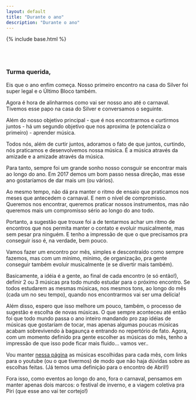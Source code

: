 ```yaml
---
layout: default
title: "Durante o ano"
description: "Durante o ano"
---
```

{% include base.html %}

<style type="text/css" media="screen">

  img {
    width:80%;
    margin: 5px 0;

  }

</style>


<br/><br/>

### Turma querida,

Eis que o ano enfim começa. Nosso primeiro encontro na casa do Silver foi super legal e o Último Bloco também.

Agora é hora de alinharmos como vai ser nosso ano até o carnaval. Tivemos esse papo na casa do Silver e conversamos o seguinte.

Além do nosso objetivo principal - que é nos encontrarmos e curtirmos juntos - há um segundo objetivo que nos aproxima (e potencializa o primeiro) - aprender música. 

Todos nós, além de curtir juntos, adoramos o fato de que juntos, curtindo, nós praticamos e desenvolvemos nossa música. É a música através da amizade e a amizade através da música.

Para tanto, sempre foi um grande sonho nosso consguir se encontrar mais ao longo do ano. Em 2017 demos um bom passo nessa direção, mas esse ano gostaríamos de dar mais um (ou vários).

Ao mesmo tempo, não dá pra manter o ritmo de ensaio que praticamos nos meses que antecedem o carnaval. E nem o nível de compromisso. Queremos nos encontrar, queremos praticar nossos instrumentos, mas não queremos mais um compromisso sério ao longo do ano todo.

Portanto, a sugestão que trouxe foi a de tentarmos achar um ritmo de encontros que nos permita manter o contato e evoluir musicalmente, mas sem pesar pra ninguém. E tenho a impressão de que o que precisamos pra conseguir isso é, na verdade, bem pouco.

Vamos fazer um encontro por mês, simples e descontraído como sempre fazemos, mas com um mínimo, mínimo, de organização, pra gente conseguir também evoluir musicalmente (e se divertir mais também).

Basicamente, a idéia é a gente, ao final de cada encontro (e só então!), definir 2 ou 3 músicas pra todo mundo estudar para o próximo encontro. Se todos estudarem as mesmas músicas, nos mesmos tons, ao longo do mês (cada um no seu tempo), quando nos encontrarmos vai ser uma delícia!

Além disso, espero que isso melhore um pouco, também, o processo de sugestão e escolha de novas músicas. O que sempre aconteceu até então foi que todo mundo passa o ano inteiro mandando pro zap idéias de músicas que gostariam de tocar, mas apenas algumas poucas músicas acabam sobrevivendo à bagaunça e entrando no repertório de fato. Agora, com um momento definido pra gente escolher as músicas do mês, tenho a impressão de que isso pode ficar mais fluido... vamos ver..

Vou manter [nessa página]({{base}}/repertorio) as músicas escolhidas para cada mês, com links para o youtube (ou o que tivermos) de modo que não haja dúvidas sobre as escolhas feitas. (Já temos uma definição para o encontro de Abril!)

Fora isso, como eventos ao longo do ano, fora o carnaval, pensamos em manter apenas dois marcos: o festival de inverno, e a viagem coletiva pra Piri (que esse ano vai ter cortejo!)

<br/>
<br/>
<br/>
<br/>
<br/>
<br/>
<br/>
<br/>
<br/>
<br/>
<br/>








